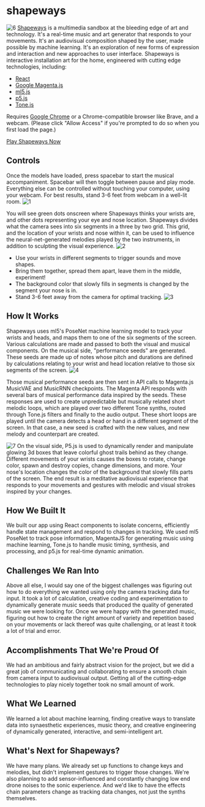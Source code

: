 # shapeways

![6](https://user-images.githubusercontent.com/563233/92160870-8c46d480-ede4-11ea-8a3b-8170296ea32f.png)
[Shapeways](https://shapeways.netlify.app/) is a multimedia sandbox at the bleeding edge of art and technology. It's a real-time music and art generator that responds to your movements. It's an audiovisual composition shaped by the user, made possible by machine learning. It's an exploration of new forms of expression and interaction and new approaches to user interface. Shapeways is interactive installation art for the home, engineered with cutting edge technologies, including:

- [React](https://reactjs.org/)
- [Google Magenta.js](https://github.com/magenta/magenta-js)
- [ml5.js](https://ml5js.org/)
- [p5.js](https://p5js.org/)
- [Tone.js](https://tonejs.github.io/)

Requires [Google Chrome](https://www.google.com/chrome/) or a Chrome-compatible browser like Brave, and a webcam. (Please click "Allow Access" if you're prompted to do so when you first load the page.)

[Play Shapeways Now](https://shapeways.netlify.app/)

## Controls

Once the models have loaded, press spacebar to start the musical accompaniment. Spacebar will then toggle between pause and play mode.
 Everything else can be controlled without touching your computer, using your webcam. For best results, stand 3-6 feet from webcam in a well-lit room.
![1](https://user-images.githubusercontent.com/563233/92160843-84873000-ede4-11ea-981d-da6d8e8f81f3.png)


You will see green dots onscreen where Shapeways thinks your wrists are, and other dots representing your eye and nose location. Shapeways divides what the camera sees into six segments in a three by two grid. This grid, and the location of your wrists and nose within it, can be used to influence the neural-net-generated melodies played by the two instruments, in addition to sculpting the visual experience.
![2](https://user-images.githubusercontent.com/563233/92160855-881ab700-ede4-11ea-8ceb-4251c03ae12f.png)


- Use your wrists in different segments to trigger sounds and move shapes.
- Bring them together, spread them apart, leave them in the middle, experiment!
- The background color that slowly fills in segments is changed by the segment your nose is in.
- Stand 3-6 feet away from the camera for optimal tracking.
![3](https://user-images.githubusercontent.com/563233/92160858-894be400-ede4-11ea-9793-eedd3200f9e5.png)

## How It Works
Shapeways uses ml5's PoseNet machine learning model to track your wrists and heads, and maps them to one of the six segments of the screen. Various calculations are made and passed to both the visual and musical components. On the musical side, "performance seeds" are generated. These seeds are made up of notes whose pitch and durations are defined by calculations relating to your wrist and head location relative to those six segments of the screen.
![4](https://user-images.githubusercontent.com/563233/92160864-89e47a80-ede4-11ea-98da-c722c5fb7274.png)

Those musical performance seeds are then sent in API calls to Magenta.js MusicVAE and MusicRNN checkpoints. The Magenta API responds with several bars of musical performance data inspired by the seeds. These responses are used to create unpredictable but musically related short melodic loops, which are played over two different Tone synths, routed through Tone.js filters and finally to the audio output. These short loops are played until the camera detects a head or hand in a different segment of the screen. In that case, a new seed is crafted with the new values, and new melody and counterpart are created.

![7](https://user-images.githubusercontent.com/563233/92160872-8cdf6b00-ede4-11ea-8e43-4816590543d4.png)
On the visual side, P5.js is used to dynamically render and manipulate glowing 3d boxes that leave colorful ghost trails behind as they change. Different movements of your wrists causes the boxes to rotate, change color, spawn and destroy copies, change dimensions, and more. Your nose's location changes the color of the background that slowly fills parts of the screen. The end result is a meditative audiovisual experience that responds to your movements and gestures with melodic and visual strokes inspired by your changes.


## How We Built It
We built our app using React components to isolate concerns, efficiently handle state management and respond to changes in tracking. We used ml5 PoseNet to track pose information, MagentaJS for generating music using machine learning, Tone.js to handle music timing, synthesis, and processing, and p5.js for real-time dynamic animation.

## Challenges We Ran Into
Above all else, I would say one of the biggest challenges was figuring out how to do everything we wanted using only the camera tracking data for input. It took a lot of calculation, creative coding and experimentation to dynamically generate music seeds that produced the quality of generated music we were looking for. Once we were happy with the generated music, figuring out how to create the right amount of variety and repetition based on your movements or lack thereof was quite challenging, or at least it took a lot of trial and error.

## Accomplishments That We're Proud Of
We had an ambitious and fairly abstract vision for the project, but we did a great job of communicating and collaborating to ensure a smooth chain from camera input to audiovisual output. Getting all of the cutting-edge technologies to play nicely together took no small amount of work.

## What We Learned
We learned a lot about machine learning, finding creative ways to translate data into synaesthetic experiences, music theory, and creative engineering of dynamically generated, interactive, and semi-intelligent art.

## What's Next for Shapeways?
We have many plans. We already set up functions to change keys and melodies, but didn't implement gestures to trigger those changes. We're also planning to add sensor-influenced and constantly changing low end drone noises to the sonic experience. And we'd like to have the effects chain parameters change as tracking data changes, not just the synths themselves.
